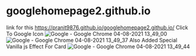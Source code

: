 # googlehomepage2.github.io
link for this
https://pranit9876.github.io/googlehomepage2.github.io/
Click To Google Icon
![Google - Google Chrome 04-08-2021 13_49_00](https://user-images.githubusercontent.com/87072216/128147455-b0997455-0f2f-4e7f-8a35-92a077bd1932.png)
![Google - Google Chrome 04-08-2021 13_49_37](https://user-images.githubusercontent.com/87072216/128147493-c3551e1d-1f45-4fe0-ba7f-4a59e964ee3a.png)
Also Added Special Vanilla js Effect For Card
![Google - Google Chrome 04-08-2021 13_49_44](https://user-images.githubusercontent.com/87072216/128147666-e63dba75-a14c-4504-8567-859e30e0ecf4.png)



